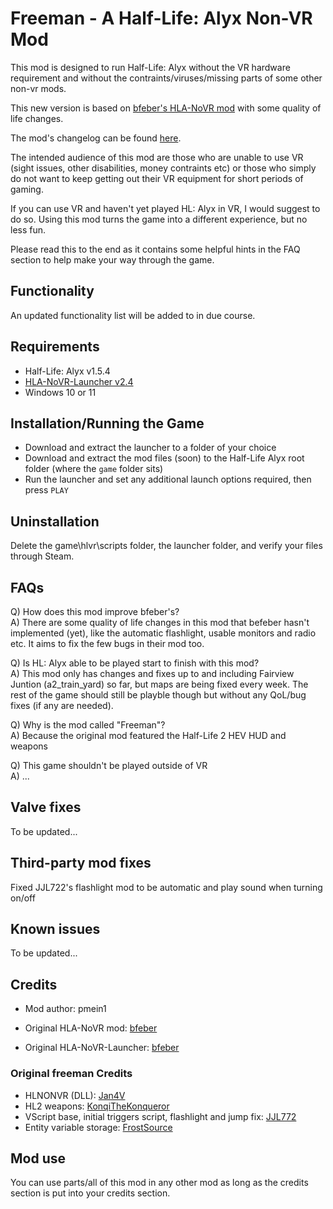 # Freeman - A Half-Life: Alyx Non-VR Mod

This mod is designed to run Half-Life: Alyx without the VR hardware requirement and without the contraints/viruses/missing parts of some other non-vr mods.

This new version is based on [bfeber's HLA-NoVR mod](https://github.com/bfeber/HLA-NoVR) with some quality of life changes.

The mod's changelog can be found [here](https://github.com/real-pmein1/freeman/blob/main/bfeber/Mod/changes.txt).

The intended audience of this mod are those who are unable to use VR (sight issues, other disabilities, money contraints etc) or those who simply do not want to keep getting out their VR equipment for short periods of gaming.

If you can use VR and haven't yet played HL: Alyx in VR, I would suggest to do so.  Using this mod turns the game into a different experience, but no less fun.

Please read this to the end as it contains some helpful hints in the FAQ section to help make your way through the game.

## Functionality

An updated functionality list will be added to in due course.

## Requirements

+ Half-Life: Alyx v1.5.4
+ [HLA-NoVR-Launcher v2.4](https://github.com/real-pmein1/freeman/releases/tag/L2.4)
+ Windows 10 or 11

## Installation/Running the Game

+ Download and extract the launcher to a folder of your choice
+ Download and extract the mod files (soon) to the Half-Life Alyx root folder (where the `game` folder sits)
+ Run the launcher and set any additional launch options required, then press `PLAY`

## Uninstallation

Delete the game\hlvr\scripts folder, the launcher folder, and verify your files through Steam.

## FAQs
Q) How does this mod improve bfeber's?  
A) There are some quality of life changes in this mod that befeber hasn't implemented (yet), like the automatic flashlight, usable monitors and radio etc.  It aims to fix the few bugs in their mod too.

Q) Is HL: Alyx able to be played start to finish with this mod?  
A) This mod only has changes and fixes up to and including Fairview Juntion (a2_train_yard) so far, but maps are being fixed every week.  The rest of the game should still be playble though but without any QoL/bug fixes (if any are needed).

Q) Why is the mod called "Freeman"?  
A) Because the original mod featured the Half-Life 2 HEV HUD and weapons

Q) This game shouldn't be played outside of VR  
A) ...

## Valve fixes

To be updated...

## Third-party mod fixes

Fixed JJL722's flashlight mod to be automatic and play sound when turning on/off

## Known issues

To be updated...

## Credits

+ Mod author: pmein1

+ Original HLA-NoVR mod: [bfeber](https://github.com/bfeber/HLA-NoVR)
+ Original HLA-NoVR-Launcher: [bfeber](https://github.com/bfeber/HLA-NoVR-Launcher)

### Original freeman Credits

+ HLNONVR (DLL): [Jan4V](https://github.com/Jan4V/hlnonvr)
+ HL2 weapons: [KonqiTheKonqueror](https://github.com/KonqiTheKonqueror/Source2-PFSK)
+ VScript base, initial triggers script, flashlight and jump fix: [JJL772](https://github.com/JJL772/half-life-alyx-scripts)
+ Entity variable storage: [FrostSource](https://github.com/FrostSource/hla_extravaganza)

## Mod use

You can use parts/all of this mod in any other mod as long as the credits section is put into your credits section.
